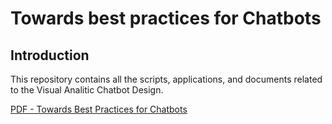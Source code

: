 # Towards best practices for Chatbots

## Introduction

This repository contains all the scripts, applications, and documents related to the Visual Analitic Chatbot Design.

[PDF - Towards Best Practices for Chatbots](https://github.com/TaniaFerman/ChatbotDesign/blob/master/ChatbotGuidelines/DesignPrinciples.pdf)